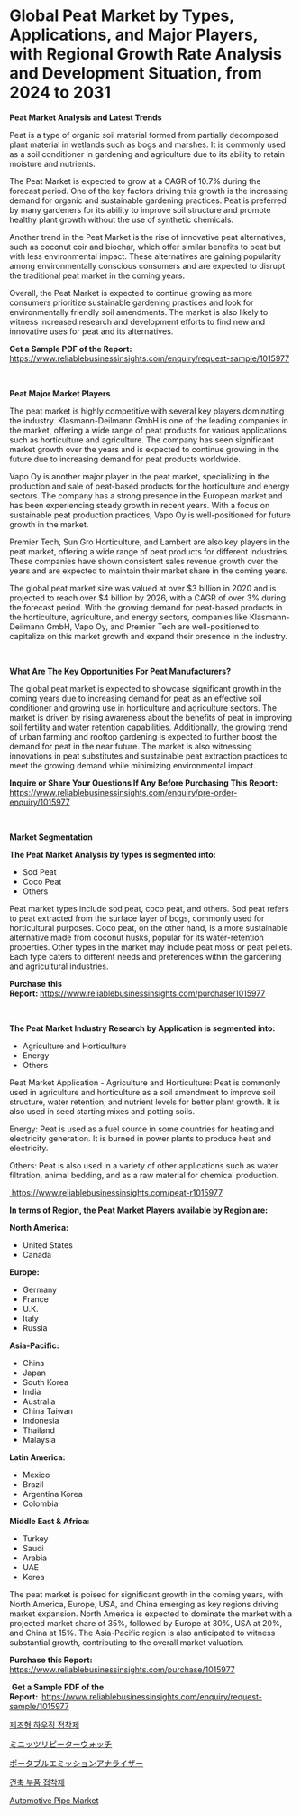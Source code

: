 <p><h1>Global Peat Market by Types, Applications, and Major Players, with Regional Growth Rate Analysis and Development Situation, from 2024 to 2031</h1></p><p><strong>Peat Market Analysis and Latest Trends</strong></p>
<p><p>Peat is a type of organic soil material formed from partially decomposed plant material in wetlands such as bogs and marshes. It is commonly used as a soil conditioner in gardening and agriculture due to its ability to retain moisture and nutrients.</p><p>The Peat Market is expected to grow at a CAGR of 10.7% during the forecast period. One of the key factors driving this growth is the increasing demand for organic and sustainable gardening practices. Peat is preferred by many gardeners for its ability to improve soil structure and promote healthy plant growth without the use of synthetic chemicals.</p><p>Another trend in the Peat Market is the rise of innovative peat alternatives, such as coconut coir and biochar, which offer similar benefits to peat but with less environmental impact. These alternatives are gaining popularity among environmentally conscious consumers and are expected to disrupt the traditional peat market in the coming years.</p><p>Overall, the Peat Market is expected to continue growing as more consumers prioritize sustainable gardening practices and look for environmentally friendly soil amendments. The market is also likely to witness increased research and development efforts to find new and innovative uses for peat and its alternatives.</p></p>
<p><strong>Get a Sample PDF of the Report:&nbsp;</strong> <a href="https://www.reliablebusinessinsights.com/enquiry/request-sample/1015977">https://www.reliablebusinessinsights.com/enquiry/request-sample/1015977</a></p>
<p>&nbsp;</p>
<p><strong>Peat Major Market Players</strong></p>
<p><p>The peat market is highly competitive with several key players dominating the industry. Klasmann-Deilmann GmbH is one of the leading companies in the market, offering a wide range of peat products for various applications such as horticulture and agriculture. The company has seen significant market growth over the years and is expected to continue growing in the future due to increasing demand for peat products worldwide.</p><p>Vapo Oy is another major player in the peat market, specializing in the production and sale of peat-based products for the horticulture and energy sectors. The company has a strong presence in the European market and has been experiencing steady growth in recent years. With a focus on sustainable peat production practices, Vapo Oy is well-positioned for future growth in the market.</p><p>Premier Tech, Sun Gro Horticulture, and Lambert are also key players in the peat market, offering a wide range of peat products for different industries. These companies have shown consistent sales revenue growth over the years and are expected to maintain their market share in the coming years.</p><p>The global peat market size was valued at over $3 billion in 2020 and is projected to reach over $4 billion by 2026, with a CAGR of over 3% during the forecast period. With the growing demand for peat-based products in the horticulture, agriculture, and energy sectors, companies like Klasmann-Deilmann GmbH, Vapo Oy, and Premier Tech are well-positioned to capitalize on this market growth and expand their presence in the industry.</p></p>
<p>&nbsp;</p>
<p><strong>What Are The Key Opportunities For Peat Manufacturers?</strong></p>
<p><p>The global peat market is expected to showcase significant growth in the coming years due to increasing demand for peat as an effective soil conditioner and growing use in horticulture and agriculture sectors. The market is driven by rising awareness about the benefits of peat in improving soil fertility and water retention capabilities. Additionally, the growing trend of urban farming and rooftop gardening is expected to further boost the demand for peat in the near future. The market is also witnessing innovations in peat substitutes and sustainable peat extraction practices to meet the growing demand while minimizing environmental impact.</p></p>
<p><strong>Inquire or Share Your Questions If Any Before Purchasing This Report:</strong> <a href="https://www.reliablebusinessinsights.com/enquiry/pre-order-enquiry/1015977">https://www.reliablebusinessinsights.com/enquiry/pre-order-enquiry/1015977</a></p>
<p>&nbsp;</p>
<p><strong>Market Segmentation</strong></p>
<p><strong>The Peat Market Analysis by types is segmented into:</strong></p>
<p><ul><li>Sod Peat</li><li>Coco Peat</li><li>Others</li></ul></p>
<p><p>Peat market types include sod peat, coco peat, and others. Sod peat refers to peat extracted from the surface layer of bogs, commonly used for horticultural purposes. Coco peat, on the other hand, is a more sustainable alternative made from coconut husks, popular for its water-retention properties. Other types in the market may include peat moss or peat pellets. Each type caters to different needs and preferences within the gardening and agricultural industries.</p></p>
<p><strong>Purchase this Report:&nbsp;</strong><a href="https://www.reliablebusinessinsights.com/purchase/1015977">https://www.reliablebusinessinsights.com/purchase/1015977</a></p>
<p>&nbsp;</p>
<p><strong>The Peat Market Industry Research by Application is segmented into:</strong></p>
<p><ul><li>Agriculture and Horticulture</li><li>Energy</li><li>Others</li></ul></p>
<p><p>Peat Market Application - Agriculture and Horticulture: Peat is commonly used in agriculture and horticulture as a soil amendment to improve soil structure, water retention, and nutrient levels for better plant growth. It is also used in seed starting mixes and potting soils.</p><p>Energy: Peat is used as a fuel source in some countries for heating and electricity generation. It is burned in power plants to produce heat and electricity.</p><p>Others: Peat is also used in a variety of other applications such as water filtration, animal bedding, and as a raw material for chemical production.</p></p>
<p><a href="https://www.reliablebusinessinsights.com/peat-r1015977">&nbsp;https://www.reliablebusinessinsights.com/peat-r1015977</a></p>
<p><strong>In terms of Region, the Peat Market Players available by Region are:</strong></p>
<p>
    <p> <strong> North America: </strong>
        <ul>
            <li>United States</li>
            <li>Canada</li>
        </ul>
        </p> 
    <p> <strong> Europe: </strong>
        <ul>
            <li>Germany</li>
            <li>France</li>
            <li>U.K.</li>
            <li>Italy</li>
            <li>Russia</li>
        </ul>
        </p> 
    <p> <strong> Asia-Pacific: </strong>
        <ul>
            <li>China</li>
            <li>Japan</li>
            <li>South Korea</li>
            <li>India</li>
            <li>Australia</li>
            <li>China Taiwan</li>
            <li>Indonesia</li>
            <li>Thailand</li>
            <li>Malaysia</li>
        </ul>
        </p> 
    <p> <strong> Latin America: </strong>
        <ul>
            <li>Mexico</li>
            <li>Brazil</li>
            <li>Argentina Korea</li>
            <li>Colombia</li>
        </ul>
        </p> 
    <p> <strong> Middle East & Africa: </strong>
        <ul>
            <li>Turkey</li>
            <li>Saudi</li>
            <li>Arabia</li>
            <li>UAE</li>
            <li>Korea</li>
        </ul>
    </p>
    </p>
<p><p>The peat market is poised for significant growth in the coming years, with North America, Europe, USA, and China emerging as key regions driving market expansion. North America is expected to dominate the market with a projected market share of 35%, followed by Europe at 30%, USA at 20%, and China at 15%. The Asia-Pacific region is also anticipated to witness substantial growth, contributing to the overall market valuation.</p></p>
<p><strong>Purchase this Report: </strong><a href="https://www.reliablebusinessinsights.com/purchase/1015977">https://www.reliablebusinessinsights.com/purchase/1015977</a></p>
<p>&nbsp;<strong>Get a Sample PDF of the Report:&nbsp;&nbsp;</strong><a href="https://www.reliablebusinessinsights.com/enquiry/request-sample/1015977">https://www.reliablebusinessinsights.com/enquiry/request-sample/1015977</a></p>
<p><strong></strong></p>
<p><p><a href="https://github.com/plelbej847484502/Market-Research-Report-List-2/blob/main/8406399116762.md">제조형 하우징 접착제</a></p><p><a href="https://github.com/decker5351/Market-Research-Report-List-1/blob/main/4961218129301.md">ミニッツリピーターウォッチ</a></p><p><a href="https://medium.com/@richardstyson251953/2024%E5%B9%B4%E3%81%8B%E3%82%892031%E5%B9%B4%E3%81%BE%E3%81%A7%E3%81%AE%E9%96%93-%E3%81%AEcagr%E3%81%A7%E6%8B%A1%E5%A4%A7%E3%81%97%E3%81%A6%E3%81%84%E3%82%8B%E3%83%9D%E3%83%BC%E3%82%BF%E3%83%96%E3%83%AB%E6%8E%92%E5%87%BA%E3%82%AC%E3%82%B9%E5%88%86%E6%9E%90%E8%A8%88%E5%B8%82%E5%A0%B4%E3%81%AE%E8%A6%8F%E6%A8%A1%E3%81%AB%E9%96%A2%E3%81%99%E3%82%8B%E6%B4%9E%E5%AF%9F-4b0576837ead">ポータブルエミッションアナライザー</a></p><p><a href="https://github.com/vseigx30c9a1j/Market-Research-Report-List-2/blob/main/7758367116763.md">건축 부품 접착제</a></p><p><a href="https://github.com/iprahimabdulrahmman/Market-Research-Report-List-1/blob/main/automotive-pipe-market.md">Automotive Pipe Market</a></p></p>